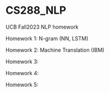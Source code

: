 # CS288_NLP
UCB Fall2023 NLP homework

Homework 1: N-gram (NN, LSTM)

Homework 2: Machine Translation (IBM)

Homework 3:

Homework 4:

Homework 5:

